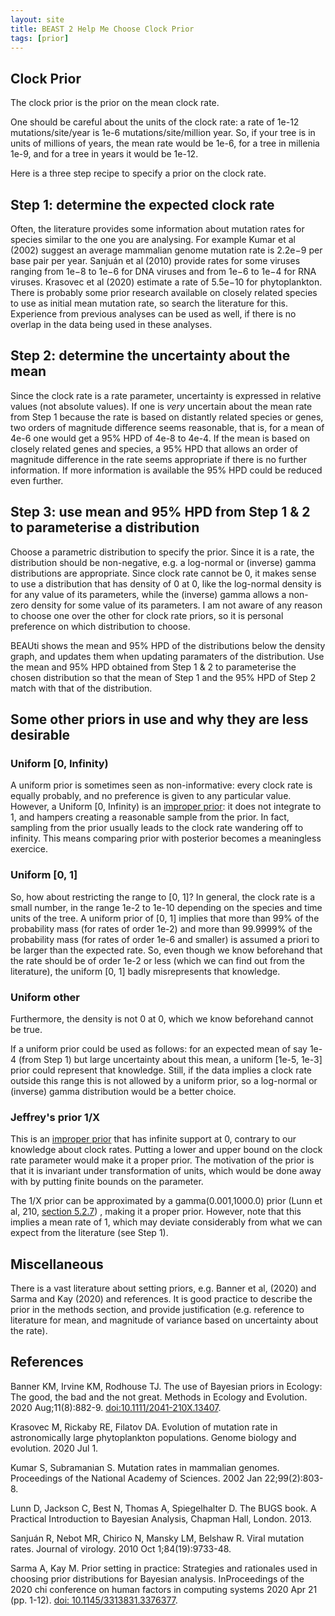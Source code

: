 ```yaml
---
layout: site
title: BEAST 2 Help Me Choose Clock Prior
tags: [prior]
---
```


## Clock Prior

The clock prior is the prior on the mean clock rate. 

One should be careful about the units of the clock rate: a rate of 1e-12 mutations/site/year is 1e-6 mutations/site/million year. 
So, if your tree is in units of millions of years, the mean rate would be 1e-6, for a tree in millenia 1e-9, and for a tree in years it would be 1e-12.

Here is a three step recipe to specify a prior on the clock rate.

## Step 1: determine the expected clock rate 

Often, the literature provides some information about mutation rates for species similar to the one you are analysing.
For example Kumar et al (2002) suggest an average mammalian genome mutation rate is 2.2e−9 per base pair per year.
Sanjuán et al (2010) provide rates for some viruses ranging from 1e−8 to 1e−6 for DNA viruses and from 1e−6 to 1e−4 for RNA viruses.
Krasovec et al (2020) estimate a rate of 5.5e−10 for phytoplankton.
There is probably some prior research available on closely related species to use as initial mean mutation rate, so search the literature for this. 
Experience from previous analyses can be used as well, if there is no overlap in the data being used in these analyses.

## Step 2: determine the uncertainty about the mean

Since the clock rate is a rate parameter, uncertainty is expressed in relative values (not absolute values). 
If one is *very* uncertain about the mean rate from Step 1 because the rate is based on distantly related species or genes, two orders of magnitude difference seems reasonable, that is, for a mean of 4e-6 one would get a 95% HPD of 4e-8 to 4e-4.
If the mean is based on closely related genes and species, a 95% HPD that allows an order of magnitude difference in the rate seems appropriate if there is no further information.
If more information is available the 95% HPD could be reduced even further.

## Step 3: use mean and 95% HPD from Step 1 & 2 to parameterise a distribution

Choose a parametric distribution to specify the prior.
Since it is a rate, the distribution should be non-negative, e.g. a log-normal or (inverse) gamma distributions are appropriate.
Since clock rate cannot be 0, it makes sense to use a distribution that has density of 0 at 0, like the log-normal density is for any value of its parameters, while the (inverse) gamma allows a non-zero density for some value of its parameters.
I am not aware of any reason to choose one over the other for clock rate priors, so it is personal preference on which distribution to choose.

BEAUti shows the mean and 95% HPD of the distributions below the density graph, and updates them when updating paramaters of the distribution.
Use the mean and 95% HPD obtained from Step 1 & 2 to parameterise the chosen distribution so that the mean of Step 1 and the 95% HPD of Step 2 match with that of the distribution. 

## Some other priors in use and why they are less desirable

### Uniform [0, Infinity)

A uniform prior is sometimes seen as non-informative: every clock rate is equally probably, and no preference is given to any particular value.
However, a Uniform [0, Infinity) is an [improper prior](https://en.wikipedia.org/wiki/Prior_probability#Improper_priors): it does not integrate to 1, and hampers creating a reasonable sample from the prior. In fact, sampling from the prior usually leads to the clock rate wandering off to infinity. This means comparing prior with posterior becomes a meaningless exercice.

### Uniform [0, 1]

So, how about restricting the range to [0, 1]? In general, the clock rate is a small number, in the range 1e-2 to 1e-10 depending on the species and time units of the tree. A uniform prior of [0, 1] implies that more than 99% of the probability mass (for rates of order 1e-2) and more than 99.9999% of the probability mass (for rates of order 1e-6 and smaller) is assumed a priori to be larger than the expected rate. So, even though we know beforehand that the rate should be of order 1e-2 or less (which we can find out from the literature), the uniform [0, 1] badly misrepresents that knowledge.

### Uniform other

Furthermore, the density is not 0 at 0, which we know beforehand cannot be true.

If a uniform prior could be used as follows: for an expected mean of say 1e-4 (from Step 1) but large uncertainty about this mean, a uniform [1e-5, 1e-3] prior could represent that knowledge. 
Still, if the data implies a clock rate outside this range this is not allowed by a uniform prior, so a log-normal or (inverse) gamma distribution would be a better choice.

### Jeffrey's prior 1/X

This is an [improper prior](https://en.wikipedia.org/wiki/Prior_probability#Improper_priors) that has infinite support at 0, contrary to our knowledge about clock rates. Putting a lower and upper bound on the clock rate parameter would make it a proper prior. The motivation of the prior is that it is invariant under transformation of units, which would be done away with by putting finite bounds on the parameter.

The 1/X prior can be approximated by a gamma(0.001,1000.0) prior (Lunn et al, 210, <a href="https://www.mrc-bsu.cam.ac.uk/wp-content/uploads/bugsbook_chapter5.pdf">section 5.2.7</a>) , making it a proper prior. However, note that this implies a mean rate of 1, which may deviate considerably from what we can expect from the literature (see Step 1).


## Miscellaneous

There is a vast literature about setting priors, e.g. Banner et al, (2020) and Sarma and Kay (2020) and references.
It is good practice to describe the prior in the methods section, and provide justification (e.g. reference to literature for mean, and magnitude of variance based on uncertainty about the rate).


## References

Banner KM, Irvine KM, Rodhouse TJ. The use of Bayesian priors in Ecology: The good, the bad and the not great. Methods in Ecology and Evolution. 2020 Aug;11(8):882-9. <a href=" https://doi.org/10.1111/2041-210X.13407">doi:10.1111/2041-210X.13407</a>.

Krasovec M, Rickaby RE, Filatov DA. Evolution of mutation rate in astronomically large phytoplankton populations. Genome biology and evolution. 2020 Jul 1.

Kumar S, Subramanian S. Mutation rates in mammalian genomes. Proceedings of the National Academy of Sciences. 2002 Jan 22;99(2):803-8.

Lunn D, Jackson C, Best N, Thomas A, Spiegelhalter D. The BUGS book. A Practical Introduction to Bayesian Analysis, Chapman Hall, London. 2013.

Sanjuán R, Nebot MR, Chirico N, Mansky LM, Belshaw R. Viral mutation rates. Journal of virology. 2010 Oct 1;84(19):9733-48.

Sarma A, Kay M. Prior setting in practice: Strategies and rationales used in choosing prior distributions for Bayesian analysis. InProceedings of the 2020 chi conference on human factors in computing systems 2020 Apr 21 (pp. 1-12). <a href="http://doi.org/10.1145/3313831.3376377">doi: 10.1145/3313831.3376377</a>.

